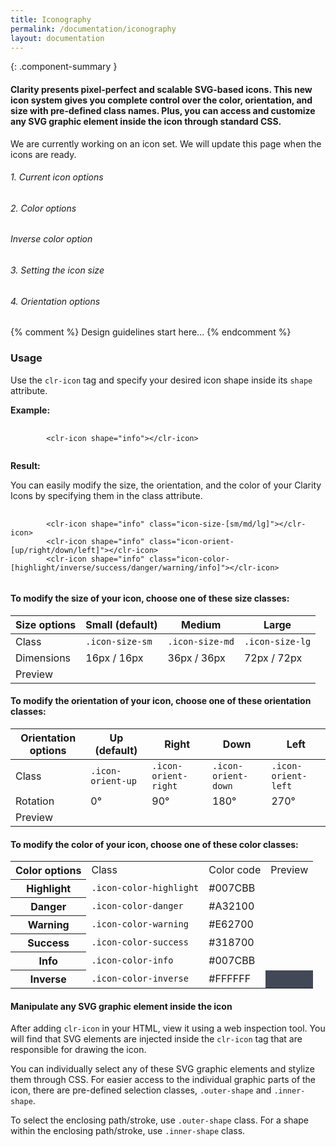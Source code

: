 ```yaml
---
title: Iconography
permalink: /documentation/iconography
layout: documentation
---
```


{: .component-summary }
#### Clarity presents pixel-perfect and scalable SVG-based icons. This new icon system gives you complete control over the color, orientation, and size with pre-defined class names. Plus, you can access and customize any SVG graphic element inside the icon through standard CSS.

<div class="alert alert-info">
    <div class="alert-item">
        <span class="alert-text">
            We are currently working on an icon set.  We will update this page when the icons are ready.
        </span>
    </div>
</div>

###### 1. Current icon options
<clr-icon-selection-demo></clr-icon-selection-demo>

###### 2. Color options
<clr-icon-colors-demo></clr-icon-colors-demo>

###### Inverse color option
<clr-icon-inverse-colors-demo></clr-icon-inverse-colors-demo>

###### 3. Setting the icon size
<clr-icon-size-demo></clr-icon-size-demo>

###### 4. Orientation options
<clr-icon-orientation-demo></clr-icon-orientation-demo>

{% comment %}
    Design guidelines start here...
{% endcomment %}

### Usage

Use the <code class="clr-code">clr-icon</code> tag and specify your desired icon shape inside its <code class="clr-code">shape</code> attribute.

**Example:**

<pre>
    <code clr-code-highlight="language-html">
        &lt;clr-icon shape=&quot;info&quot;&gt;&lt;/clr-icon&gt;
    </code>
</pre>

**Result:** <clr-icon shape="info" class="icon-size-sm"></clr-icon>

You can easily modify the size, the orientation, and the color of your Clarity Icons by specifying them in the class attribute.

<pre>
    <code clr-code-highlight="language-html">
        &lt;clr-icon shape=&quot;info&quot; class=&quot;icon-size-[sm/md/lg]&quot;&gt;&lt;/clr-icon&gt;
        &lt;clr-icon shape=&quot;info&quot; class=&quot;icon-orient-[up/right/down/left]&quot;&gt;&lt;/clr-icon&gt;
        &lt;clr-icon shape=&quot;info&quot; class=&quot;icon-color-[highlight/inverse/success/danger/warning/info]&quot;&gt;&lt;/clr-icon&gt;
    </code>
</pre>

#### To modify the size of your icon, choose one of these size classes:

<div class="row">
    <div class="col-xs-12">
        <table class="table">
            <thead>
                <tr>
                    <th class="left">Size options</th>
                    <th class="left">Small (default)</th>
                    <th class="left">Medium</th>
                    <th class="left">Large</th>
                </tr>
            </thead>
            <tbody>
                <tr>
                    <td class="left">Class</td>
                    <td class="left"><code class="clr-code">.icon-size-sm</code></td>
                    <td class="left"><code class="clr-code">.icon-size-md</code></td>
                    <td class="left"><code class="clr-code">.icon-size-lg</code></td>
                </tr>
                <tr>
                    <td class="left">Dimensions</td>
                    <td class="left">16px / 16px</td>
                    <td class="left">36px / 36px</td>
                    <td class="left">72px / 72px</td>
                </tr>
                <tr>
                    <td class="left">Preview</td>
                    <td class="left"><clr-icon shape="info" class="icon-size-sm"></clr-icon></td>
                    <td class="left"><clr-icon shape="info" class="icon-size-md"></clr-icon></td>
                    <td class="left"><clr-icon shape="info" class="icon-size-lg"></clr-icon></td>
                </tr>
            </tbody>
        </table>
    </div>
</div>

#### To modify the orientation of your icon, choose one of these orientation classes:

<div class="row">
    <div class="col-xs-12">
        <table class="table">
            <thead>
                <tr>
                    <th class="left">Orientation options</th>
                    <th class="left">Up (default)</th>
                    <th class="left">Right</th>
                    <th class="left">Down</th>
                    <th class="left">Left</th>
                </tr>
            </thead>
            <tbody>
                <tr>
                    <td class="left">Class</td>
                    <td class="left"><code class="clr-code">.icon-orient-up</code></td>
                    <td class="left"><code class="clr-code">.icon-orient-right</code></td>
                    <td class="left"><code class="clr-code">.icon-orient-down</code></td>
                    <td class="left"><code class="clr-code">.icon-orient-left</code></td>
                </tr>
                <tr>
                    <td class="left">Rotation</td>
                    <td class="left">0°</td>
                    <td class="left">90°</td>
                    <td class="left">180°</td>
                    <td class="left">270°</td>
                </tr>
                <tr>
                    <td class="left">Preview</td>
                    <td class="left"><clr-icon shape="info" class="icon-orient-up"></clr-icon></td>
                    <td class="left"><clr-icon shape="info" class="icon-orient-right"></clr-icon></td>
                    <td class="left"><clr-icon shape="info" class="icon-orient-down"></clr-icon></td>
                    <td class="left"><clr-icon shape="info" class="icon-orient-left"></clr-icon></td>
                </tr>
            </tbody>
        </table>
    </div>
</div>

#### To modify the color of your icon, choose one of these color classes:

<div class="row">
    <div class="col-xs-12">
        <table class="table table-vertical">
            <tbody>
                <tr>
                    <th>Color options</th>
                    <td>Class</td>
                    <td>Color code</td>
                    <td>Preview</td>
                </tr>
                <tr>
                    <th>Highlight</th>
                    <td><code class="clr-code">.icon-color-highlight</code></td>
                    <td>#007CBB</td>
                    <td><clr-icon shape="info" class="icon-color-highlight"></clr-icon></td>
                </tr>
                <tr>
                    <th>Danger</th>
                    <td><code class="clr-code">.icon-color-danger</code></td>
                    <td>#A32100</td>
                    <td><clr-icon shape="info" class="icon-color-danger"></clr-icon></td>
                </tr>
                <tr>
                    <th>Warning</th>
                    <td><code class="clr-code">.icon-color-warning</code></td>
                    <td>#E62700</td>
                    <td><clr-icon shape="info" class="icon-color-warning"></clr-icon></td>
                </tr>
                <tr>
                    <th>Success</th>
                    <td><code class="clr-code">.icon-color-success</code></td>
                    <td>#318700</td>
                    <td><clr-icon shape="info" class="icon-color-success"></clr-icon></td>
                </tr>
                <tr>
                    <th>Info</th>
                    <td><code class="clr-code">.icon-color-info</code></td>
                    <td>#007CBB</td>
                    <td><clr-icon shape="info" class="icon-color-info"></clr-icon></td>
                </tr>
                <tr>
                    <th>Inverse</th>
                    <td><code class="clr-code">.icon-color-inverse</code></td>
                    <td>#FFFFFF</td>
                    <td style="background-color:#414957"><clr-icon shape="info" class="icon-color-inverse"></clr-icon></td>
                </tr>
            </tbody>
        </table>
    </div>
</div>

#### Manipulate any SVG graphic element inside the icon

After adding <code class="clr-code">clr-icon</code> in your HTML, view it using a web inspection tool. You will find that SVG elements are injected inside the <code class="clr-code">clr-icon</code> tag that are responsible for drawing the icon.

You can individually select any of these SVG graphic elements and stylize them through CSS. For easier access to the individual graphic parts of the icon, there are pre-defined selection classes, <code class="clr-code">.outer-shape</code> and <code class="clr-code">.inner-shape</code>.

To select the enclosing path/stroke, use <code class="clr-code">.outer-shape</code> class. For a shape within the enclosing path/stroke, use <code class="clr-code">.inner-shape</code> class.
